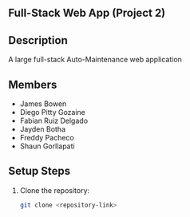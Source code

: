 ## Full-Stack Web App (Project 2)

## Description
A large full-stack Auto-Maintenance web application 

## Members
- James Bowen
- Diego Pitty Gozaine
- Fabian Ruiz Delgado
- Jayden Botha
- Freddy Pacheco
- Shaun Gorllapati

## Setup Steps
1. Clone the repository:
   ```bash
   git clone <repository-link>
